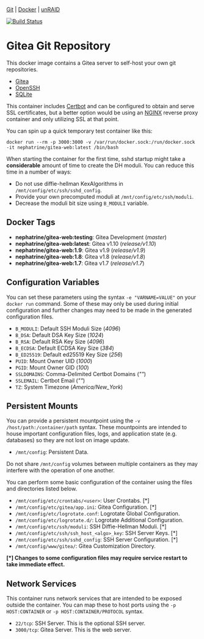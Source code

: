[Git](https://code.nephatrine.net/nephatrine/docker-gitea-web) |
[Docker](https://hub.docker.com/r/nephatrine/gitea-web/) |
[unRAID](https://code.nephatrine.net/nephatrine/unraid-containers)

[![Build Status](https://ci.nephatrine.net/api/badges/nephatrine/docker-gitea-web/status.svg)](https://ci.nephatrine.net/nephatrine/docker-gitea-web)

# Gitea Git Repository

This docker image contains a Gitea server to self-host your own git
repositories.

- [Gitea](https://gitea.io/en-us/)
- [OpenSSH](https://openssh.com/)
- [SQLite](https://www.sqlite.org/)

This container includes [Certbot](https://certbot.eff.org/) and can be
configured to obtain and serve SSL certificates, but a better option would be
using an [NGINX](https://nginx.com/) reverse proxy container and only utilizing
SSL at that point.

You can spin up a quick temporary test container like this:

~~~
docker run --rm -p 3000:3000 -v /var/run/docker.sock:/run/docker.sock -it nephatrine/gitea-web:latest /bin/bash
~~~

When starting the container for the first time, sshd startup might take a
**considerable** amount of time to create the DH moduli. You can reduce this
time in a number of ways:

- Do not use diffie-hellman KexAlgorithms in ``/mnt/config/etc/ssh/sshd_config``.
- Provide your own precomputed moduli at ``/mnt/config/etc/ssh/moduli``.
- Decrease the moduli bit size using ``B_MODULI`` variable.

## Docker Tags

- **nephatrine/gitea-web:testing**: Gitea Development (*master*)
- **nephatrine/gitea-web:latest**: Gitea v1.10 (*release/v1.10*)
- **nephatrine/gitea-web:1.9**: Gitea v1.9 (*release/v1.9*)
- **nephatrine/gitea-web:1.8**: Gitea v1.8 (*release/v1.8*)
- **nephatrine/gitea-web:1.7**: Gitea v1.7 (*release/v1.7*)

## Configuration Variables

You can set these parameters using the syntax ``-e "VARNAME=VALUE"`` on your
``docker run`` command. Some of these may only be used during initial
configuration and further changes may need to be made in the generated
configuration files.

- ``B_MODULI``: Default SSH Moduli Size (*4096*)
- ``B_DSA``: Default DSA Key Size (*1024*)
- ``B_RSA``: Default RSA Key Size (*4096*)
- ``B_ECDSA``: Default ECDSA Key Size (*384*)
- ``B_ED25519``: Default ed25519 Key Size (*256*)
- ``PUID``: Mount Owner UID (*1000*)
- ``PGID``: Mount Owner GID (*100*)
- ``SSLDOMAINS``: Comma-Delimited Certbot Domains (*""*)
- ``SSLEMAIL``: Certbot Email (*""*)
- ``TZ``: System Timezone (*America/New_York*)

## Persistent Mounts

You can provide a persistent mountpoint using the ``-v /host/path:/container/path``
syntax. These mountpoints are intended to house important configuration files,
logs, and application state (e.g. databases) so they are not lost on image
update.

- ``/mnt/config``: Persistent Data.

Do not share ``/mnt/config`` volumes between multiple containers as they may
interfere with the operation of one another.

You can perform some basic configuration of the container using the files and
directories listed below.

- ``/mnt/config/etc/crontabs/<user>``: User Crontabs. [*]
- ``/mnt/config/etc/gitea/app.ini``: Gitea Configuration. [*]
- ``/mnt/config/etc/logrotate.conf``: Logrotate Global Configuration.
- ``/mnt/config/etc/logrotate.d/``: Logrotate Additional Configuration.
- ``/mnt/config/etc/ssh/moduli``: SSH Diffie-Hellman Moduli. [*]
- ``/mnt/config/etc/ssh/ssh_host_<algo>_key``: SSH Server Keys. [*]
- ``/mnt/config/etc/ssh/sshd_config``: SSH Server Configuration. [*]
- ``/mnt/config/www/gitea/``: Gitea Customization Directory.

**[*] Changes to some configuration files may require service restart to take
immediate effect.**

## Network Services

This container runs network services that are intended to be exposed outside
the container. You can map these to host ports using the ``-p HOST:CONTAINER``
or ``-p HOST:CONTAINER/PROTOCOL`` syntax.

- ``22/tcp``: SSH Server. This is the optional SSH server.
- ``3000/tcp``: Gitea Server. This is the web server.
